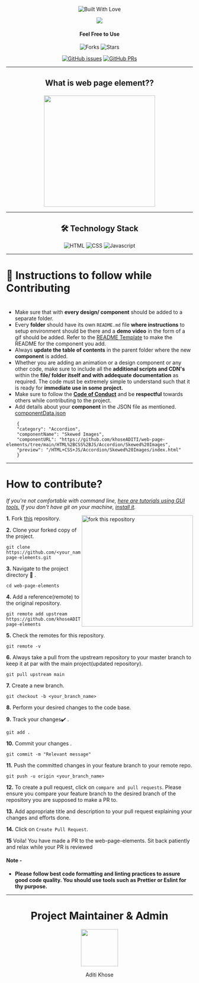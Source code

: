 <p align="center"><a><img title="Built With Love" src="https://forthebadge.com/images/badges/60-percent-of-the-time-works-every-time.svg"> </a>

<p align="center"><img src="https://user-images.githubusercontent.com/64035221/194020350-e14968fa-f408-46b1-b6bd-9cdb3b65894c.png">
       <!--<img src="https://github.com/E343IO/stuff/raw/main/20220325_184030.jpg"> -->

#### <p align="center">**Feel Free to Use**
</p>
<div align="center" >

![Forks](https://img.shields.io/github/forks/khoseADITI/web-page-elements?style=social)    ![Stars](https://img.shields.io/github/stars/khoseADITI/web-page-elements?style=social)

[![GitHub issues](https://img.shields.io/github/issues/khoseADITI/web-page-elements?color=green&logo=github&style=flat)](https://github.com/khoseADITI/web-page-elements/issues) [![GitHub PRs](https://img.shields.io/github/issues-pr/khoseADITI/web-page-elements?style=flat&logo=github)](https://github.comkhoseADITI/web-page-elements/pulls)

</p>

---

## <p align="center">**What is web page element??**
 <p align="center"> <img src="https://media.giphy.com/media/2ikwIgNrmPZICNmRyX/giphy.gif" width="" height="300" >

***
## 🛠️ Technology Stack

<img alt="HTML" src="https://img.shields.io/badge/html5%20-%23E34F26.svg?&style=for-the-badge&logo=html5&logoColor=white"/> <img alt="CSS" src="https://img.shields.io/badge/css3%20-%231572B6.svg?&style=for-the-badge&logo=css3&logoColor=white"/>  <img alt="Javascript" src="https://img.shields.io/badge/javascript%20-%23323330.svg?&style=for-the-badge&logo=javascript&logoColor=%23F7DF1E"/>

</div>

<hr/>

# :scroll: Instructions to follow while **Contributing**
#
-   Make sure that with **every design/ component** should be added to a separate folder.
-   Every **folder** should have its own `README.md` file **where instructions** to setup environment should be there and a **demo video** in the form of a gif should be added. Refer to the [README Template](README_TEMPLATE.md) to make the README for the component you add.
-   Always **update the table of contents** in the parent folder where the new **component** is added.
-   Whether you are adding an animation or a design component or any other code, make sure to include all the **additional scripts and CDN's** within the **file/ folder itself and with addequate documentation** as required. The code must be extremely simple to understand such that it is ready for **immediate use in some project.**
-   Make sure to follow the **[Code of Conduct](https://github.com/khoseADITI/web-page-elements/blob/a6e11d92ee995e63fef0df6bb49f3f4bfe2f661f/CODE_OF_CONDUCT.md)** and be **respectful** towards others while contributing to the project.
-   Add details about your **component** in the JSON file as mentioned.
    [componentData.json](https://github.com/khoseADITI/web-page-elements/blob/main/web-page-elements-website/js/componentData.json)
```
    {
    "category": "Accordion",
    "componentName": "Skewed Images",
    "componentURL": "https://github.com/khoseADITI/web-page-elements/tree/main/HTML%2BCSS%2BJS/Accordion/Skewed%20Images",
    "preview": "/HTML+CSS+JS/Accordion/Skewed%20Images/index.html"
    }
```

<hr/>

# How to **contribute**?

_If you're not comfortable with command line, [here are tutorials using GUI tools.](#tutorials-using-other-tools)_
_If you don't have git on your machine, [install it](https://help.github.com/articles/set-up-git/)._

<img align="right" width="300" src="https://firstcontributions.github.io/assets/Readme/fork.png" alt="fork this repository" />

**1.**  Fork [this](https://github.com/khoseADITI/web-page-elements.git) repository.

**2.**  Clone your forked copy of the project.

```
git clone  https://github.com/<your_name>/web-page-elements.git
```

**3.** Navigate to the project directory :file_folder: .

```
cd web-page-elements
```

**4.** Add a reference(remote) to the original repository.

```
git remote add upstream https://github.com/khoseADITI/web-page-elements
```

**5.** Check the remotes for this repository.
```
git remote -v
```

**6.** Always take a pull from the upstream repository to your master branch to keep it at par with the main project(updated repository).

```
git pull upstream main
```

**7.** Create a new branch.

```
git checkout -b <your_branch_name>
```

**8.** Perform your desired changes to the code base.


**9.** Track your changes:heavy_check_mark: .

```
git add .
```

**10.** Commit your changes .

```
git commit -m "Relevant message"
```

**11.** Push the committed changes in your feature branch to your remote repo.
```
git push -u origin <your_branch_name>
```

**12.** To create a pull request, click on `compare and pull requests`. Please ensure you compare your feature branch to the desired branch of the repository you are supposed to make a PR to.


**13.** Add appropriate title and description to your pull request explaining your changes and efforts done.


**14.** Click on `Create Pull Request`.


**15** Voila! You have made a PR to the web-page-elements. Sit back patiently and relax while your PR is reviewed

#### Note -
-   **Please follow best code formatting and linting practices to assure good code quality. You should use tools such as Prettier or Eslint for thy purpose.**

<hr>

<h1 align=center> Project Maintainer & Admin </h1>
<p align="center"> <a href="https://github.com/khoseADITI"><img src="https://user-images.githubusercontent.com/64035221/194027342-3933bf31-ddd1-4817-ad12-2d73845abed2.png" width=100px height=100px /></a>
<p align="center"> Aditi Khose </p>
